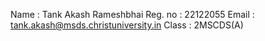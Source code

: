 Name : Tank Akash Rameshbhai
Reg. no : 22122055
Email : tank.akash@msds.christuniversity.in
Class : 2MSCDS(A)
